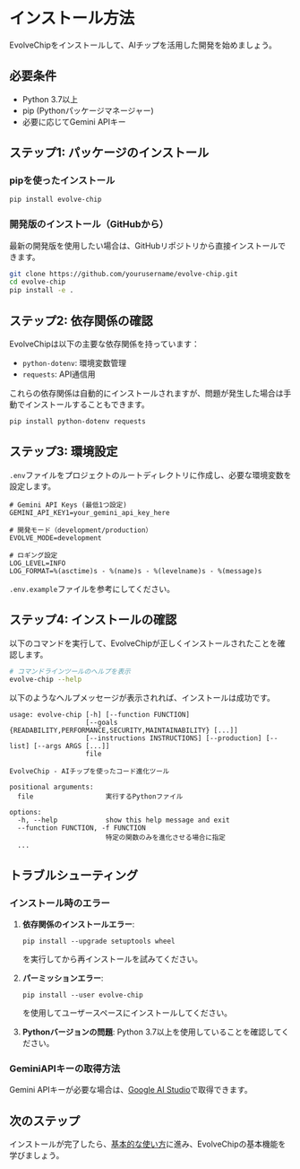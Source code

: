 # インストール方法

EvolveChipをインストールして、AIチップを活用した開発を始めましょう。

## 必要条件

- Python 3.7以上
- pip (Pythonパッケージマネージャー)
- 必要に応じてGemini APIキー

## ステップ1: パッケージのインストール

### pipを使ったインストール

```bash
pip install evolve-chip
```

### 開発版のインストール（GitHubから）

最新の開発版を使用したい場合は、GitHubリポジトリから直接インストールできます。

```bash
git clone https://github.com/yourusername/evolve-chip.git
cd evolve-chip
pip install -e .
```

## ステップ2: 依存関係の確認

EvolveChipは以下の主要な依存関係を持っています：

- `python-dotenv`: 環境変数管理
- `requests`: API通信用

これらの依存関係は自動的にインストールされますが、問題が発生した場合は手動でインストールすることもできます。

```bash
pip install python-dotenv requests
```

## ステップ3: 環境設定

`.env`ファイルをプロジェクトのルートディレクトリに作成し、必要な環境変数を設定します。

```
# Gemini API Keys (最低1つ設定)
GEMINI_API_KEY1=your_gemini_api_key_here

# 開発モード（development/production）
EVOLVE_MODE=development

# ロギング設定
LOG_LEVEL=INFO
LOG_FORMAT=%(asctime)s - %(name)s - %(levelname)s - %(message)s
```

`.env.example`ファイルを参考にしてください。

## ステップ4: インストールの確認

以下のコマンドを実行して、EvolveChipが正しくインストールされたことを確認します。

```bash
# コマンドラインツールのヘルプを表示
evolve-chip --help
```

以下のようなヘルプメッセージが表示されれば、インストールは成功です。

```
usage: evolve-chip [-h] [--function FUNCTION]
                   [--goals {READABILITY,PERFORMANCE,SECURITY,MAINTAINABILITY} [...]]
                   [--instructions INSTRUCTIONS] [--production] [--list] [--args ARGS [...]]
                   file

EvolveChip - AIチップを使ったコード進化ツール

positional arguments:
  file                  実行するPythonファイル

options:
  -h, --help            show this help message and exit
  --function FUNCTION, -f FUNCTION
                        特定の関数のみを進化させる場合に指定
  ...
```

## トラブルシューティング

### インストール時のエラー

1. **依存関係のインストールエラー**: 
   ```
   pip install --upgrade setuptools wheel
   ```
   を実行してから再インストールを試みてください。

2. **パーミッションエラー**:
   ```
   pip install --user evolve-chip
   ```
   を使用してユーザースペースにインストールしてください。

3. **Pythonバージョンの問題**:
   Python 3.7以上を使用していることを確認してください。

### GeminiAPIキーの取得方法

Gemini APIキーが必要な場合は、[Google AI Studio](https://aistudio.google.com/)で取得できます。

## 次のステップ

インストールが完了したら、[基本的な使い方](./basic_usage.md)に進み、EvolveChipの基本機能を学びましょう。 